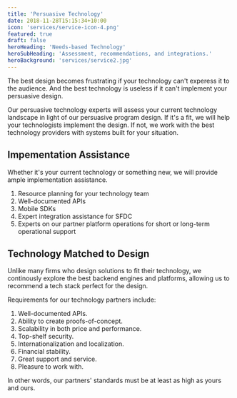 ```yaml
---
title: 'Persuasive Technology'
date: 2018-11-28T15:15:34+10:00
icon: 'services/service-icon-4.png'
featured: true
draft: false
heroHeading: 'Needs-based Technology'
heroSubHeading: 'Assessment, recommendations, and integrations.'
heroBackground: 'services/service2.jpg'
---
```


The best design becomes frustrating if your technology can't experess it to the audience. And the best technology is useless if it can't implement your persuasive design.

Our persuasive technology experts will assess your current technology landscape in light of our persuasive program design. If it's a fit, we will help your technologists implement the design. If not, we work with the best technology providers with systems built for your situation. 

## Impementation Assistance

Whether it's your current technology or something new, we will provide ample implementation assistance. 

1. Resource planning for your technology team
2. Well-documented APIs 
3. Mobile SDKs
4. Expert integration assistance for SFDC
5. Experts on our partner platform operations for short or long-term operational support

## Technology Matched to Design

Unlike many firms who design solutions to fit their technology, we continously explore the best backend engines and platforms, allowing us to recommend a tech stack perfect for the design. 

Requirements for our technology partners include:

1. Well-documented APIs.
2. Ability to create proofs-of-concept.
3. Scalability in both price and performance.
4. Top-shelf security.
5. Internationalization and localization.
6. Financial stability.
7. Great support and service. 
8. Pleasure to work with.

In other words, our partners' standards must be at least as high as yours and ours. 

